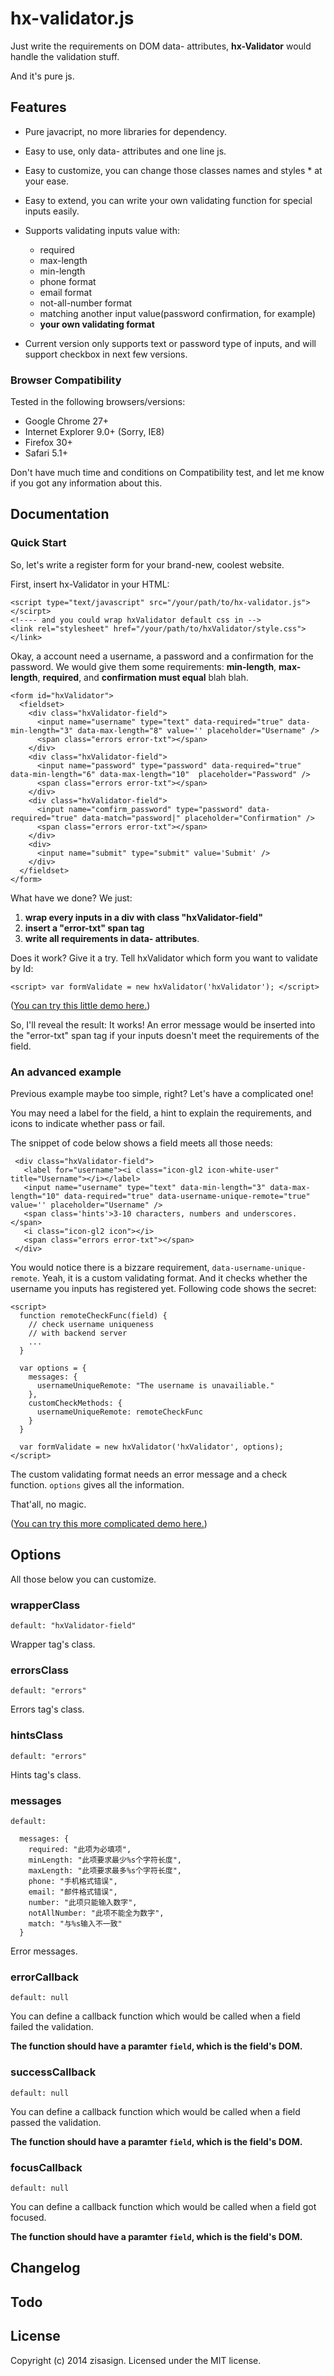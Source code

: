 # hx-validator.js

Just write the requirements on DOM data- attributes, **hx-Validator** would handle the validation stuff.

And it's pure js.

## Features

* Pure javacript, no more libraries for dependency.
* Easy to use, only data- attributes and one line js.
* Easy to customize, you can change those classes names and styles * at your ease.
* Easy to extend, you can write your own validating function for special inputs easily.
* Supports validating inputs value with:
    - required
    - max-length
    - min-length
    - phone format
    - email format
    - not-all-number format
    - matching another input value(password confirmation, for example)
    - **your own validating format**
    
* Current version only supports text or password type of inputs, and will support checkbox in next few versions.

### Browser Compatibility

Tested in the following browsers/versions:

* Google Chrome 27+
* Internet Explorer 9.0+ (Sorry, IE8)
* Firefox 30+
* Safari 5.1+

Don't have much time and conditions on Compatibility test, and let me know if you got any information about this.


## Documentation

### Quick Start

So, let's write a register form for your brand-new, coolest website.

First, insert hx-Validator in your HTML:

    <script type="text/javascript" src="/your/path/to/hx-validator.js"></scirpt>
    <!---- and you could wrap hxValidator default css in -->
    <link rel="stylesheet" href="/your/path/to/hxValidator/style.css"></link>

Okay, a account need a username, a password and a confirmation for the password. We would give them some requirements: **min-length**, **max-length**, **required**, and **confirmation must equal** blah blah.

    <form id="hxValidator">
      <fieldset>
        <div class="hxValidator-field">
          <input name="username" type="text" data-required="true" data-min-length="3" data-max-length="8" value='' placeholder="Username" />
          <span class="errors error-txt"></span>
        </div>
        <div class="hxValidator-field">
          <input name="password" type="password" data-required="true" data-min-length="6" data-max-length="10"  placeholder="Password" />
          <span class="errors error-txt"></span>
        </div>
        <div class="hxValidator-field">
          <input name="comfirm_password" type="password" data-required="true" data-match="password|" placeholder="Confirmation" />
          <span class="errors error-txt"></span>
        </div>
        <div>
          <input name="submit" type="submit" value='Submit' />
        </div>
      </fieldset>
    </form>

What have we done? We just:

1. **wrap every inputs in a div with class "hxValidator-field"**
2. **insert a "error-txt" span tag**
3. **write all requirements in data- attributes**.

Does it work? Give it a try. Tell hxValidator which form you want to validate by Id:

    <script> var formValidate = new hxValidator('hxValidator'); </script>

([You can try this little demo here.][demo1])  


So, I'll reveal the result: It works! An error message would be inserted into the "error-txt" span tag if your inputs doesn't meet the requirements of the field.

### An advanced example

Previous example maybe too simple, right? Let's have a complicated one!

You may need a label for the field, a hint to explain the requirements, and icons to indicate whether pass or fail.

The snippet of code below shows a field meets all those needs:

     <div class="hxValidator-field">
       <label for="username"><i class="icon-gl2 icon-white-user" title="Username"></i></label>
       <input name="username" type="text" data-min-length="3" data-max-length="10" data-required="true" data-username-unique-remote="true"  value='' placeholder="Username" />
       <span class='hints'>3-10 characters, numbers and underscores.</span>
       <i class="icon-gl2 icon"></i>
       <span class="errors error-txt"></span>
     </div>

You would notice there is a bizzare requirement, `data-username-unique-remote`. Yeah, it is a custom validating format. And it checks whether the username you inputs has registered yet. Following code shows the secret:

    <script>
      function remoteCheckFunc(field) {
        // check username uniqueness
        // with backend server
        ...
      }
      
      var options = {
        messages: {
          usernameUniqueRemote: "The username is unavailiable."
        },
        customCheckMethods: {
          usernameUniqueRemote: remoteCheckFunc
        }
      }
    
      var formValidate = new hxValidator('hxValidator', options);
    </script>
    
The custom validating format needs an error message and a check function. `options` gives all the information.

That'all, no magic.

([You can try this more complicated demo here.][demo2])  


## Options

All those below you can customize.

### **wrapperClass**

`default: "hxValidator-field"`

Wrapper tag's class.

### **errorsClass**

`default: "errors"`

Errors tag's class.

### **hintsClass**

`default: "errors"`

Hints tag's class.

### **messages**

`default:`
    
      messages: {
        required: "此项为必填项",
        minLength: "此项要求最少%s个字符长度",
        maxLength: "此项要求最多%s个字符长度",
        phone: "手机格式错误",
        email: "邮件格式错误",
        number: "此项只能输入数字",
        notAllNumber: "此项不能全为数字",
        match: "与%s输入不一致"
      }

Error messages.

### **errorCallback**

`default: null`

You can define a callback function which would be called when a field failed the validation. 

**The function should have a paramter `field`, which is the field's DOM.**

### **successCallback**

`default: null`

You can define a callback function which would be called when a field passed the validation.

**The function should have a paramter `field`, which is the field's DOM.**

### **focusCallback** 

`default: null`

You can define a callback function which would be called when a field got focused.

**The function should have a paramter `field`, which is the field's DOM.**


## Changelog

## Todo


## License
 
 Copyright (c) 2014 zisasign. Licensed under the MIT license.
 
 [demo1]: http://
 [demo2]: http://
